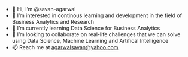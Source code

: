 - 👋 Hi, I’m @savan-agarwal
- 👀 I’m interested in continous learning and development in the field of Business Analytics and Research
- 🌱 I’m currently learning Data Science for Business Analytics
- 💞️ I’m looking to collaborate on real-life challenges that we can solve using Data Science, Machine Learning and Artifical Intelligence
- 📫 Reach me at agarwalsavan@yahoo.com

<!---
savan-agarwal/savan-agarwal is a ✨ special ✨ repository because its `README.md` (this file) appears on your GitHub profile.
You can click the Preview link to take a look at your changes.
--->
